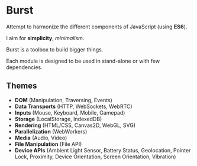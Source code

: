 # Burst

Attempt to harmonize the different components of JavaScript (using **ES6**).

I aim for **simplicity**, *minimalism*.

Burst is a toolbox to build bigger things.

Each module is designed to be used in stand-alone or with few dependencies.


## Themes

* **DOM** (Manipulation, Traversing, Events)
* **Data Transports** (HTTP, WebSockets, WebRTC)
* **Inputs** (Mouse, Keyboard, Mobile, Gamepad)
* **Storage** (LocalStorage, IndexedDB)
* **Rendering** (HTML/CSS, Canvas2D, WebGL, SVG)
* **Parallelization** (WebWorkers)
* **Media** (Audio, Video)
* **File Manipulation** (File API)
* **Device APIs** (Ambient Light Sensor, Battery Status, Geolocation, Pointer Lock, Proximity, Device Orientation, Screen Orientation, Vibration)

